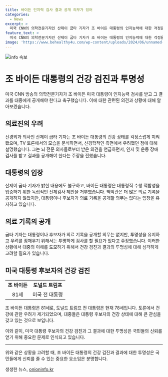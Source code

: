 ```yaml
---
title: 바이든 인지력 검사 결과 공개 의무가 있어
categories:
  - News
excerpt: >
  미국 CNN의 의학전문기자인 산제이 굽타 기자가 조 바이든 대통령의 인지능력에 대한 걱정을 표명하며, 대중에게 검사 결과를 공개해야 한다고 촉구했습니다. 굽타 기자는 바이든 대통령의 TV 토론 모습을 바탕으로 신경학적 관점에서의 우려를 제기하고, 뇌 전문 의사들의 의견을 언급했습니다. 이에 대해 바이든 대통령은 백악관을 통해 추가 의료 기록 공개를 거부하고, 대통령직 수행 적합성을 입증하기 위한 검사 제안을 거부했습니다.
feature_text: >
  미국 CNN의 의학전문기자인 산제이 굽타 기자가 조 바이든 대통령의 인지능력에 대한 걱정을 표명하며, 대중에게 검사 결과를 공개해야 한다고 촉구했습니다. 굽타 기자는 바이든 대통령의 TV 토론 모습을 바탕으로 신경학적 관점에서의 우려를 제기하고, 뇌 전문 의사들의 의견을 언급했습니다. 이에 대해 바이든 대통령은 백악관을 통해 추가 의료 기록 공개를 거부하고, 대통령직 수행 적합성을 입증하기 위한 검사 제안을 거부했습니다.
image: 'https://www.behealthy4u.com/wp-content/uploads/2024/06/unnamed-file.png'
---
```


<p><img src="https://www.behealthy4u.com/wp-content/uploads/2024/06/unnamed-file.png" alt="info 속보" /></p>

<h1>조 바이든 대통령의 건강 검진과 투명성</h1>

<p data-ke-size="size16">미국 CNN 방송의 의학전문기자가 조 바이든 미국 대통령이 인지능력 검사를 받고 그 결과를 대중에게 공개해야 한다고 촉구했습니다. 이에 대한 관련된 의견과 상황에 대해 알아보겠습니다.</p>

<h2 data-ke-size="size26">의료진의 우려</h2>

<p data-ke-size="size16">신경외과 의사인 산제이 굽타 기자는 조 바이든 대통령의 건강 상태를 걱정스럽게 지켜봤으며, TV 토론에서의 모습을 분석하면서, 신경학적인 측면에서 우려했던 점에 대해 설명했습니다. 그는 뇌 전문 의사들로부터 받은 의견을 언급하면서, 인지 및 운동 장애 검사를 받고 결과를 공개해야 한다는 주장을 전했습니다.</p>

<h2 data-ke-size="size26">대통령의 입장</h2>

<p data-ke-size="size16">산제이 굽타 기자가 밝힌 내용에도 불구하고, 바이든 대통령은 대통령직 수행 적합성을 입증하기 위한 독립적인 신체검사 제안을 거부했습니다. 백악관은 더 많은 의료 기록을 공개하지 않았지만, 대통령이나 후보자가 의료 기록을 공개할 의무는 없다는 입장을 유지하고 있습니다.</p>

<h2 data-ke-size="size26">의료 기록의 공개</h2>

<p data-ke-size="size16">굽타 기자는 대통령이나 후보자가 의료 기록을 공개할 의무는 없지만, 투명성을 유지하고 우려를 잠재우기 위해서는 투명하게 검사를 할 필요가 있다고 주장했습니다. 이러한 상황에서 대중의 이해를 도모하기 위해서 건강 검진과 결과의 투명성에 대해 심각하게 고려할 필요가 있습니다.</p>

<h2 data-ke-size="size26">미국 대통령 후보자의 건강 검진</h2>

<table>
<tbody>
<tr>
<td style="text-align: center; height: 17px;"><b>조 바이든</b></td>
<td style="text-align: center; height: 17px;"><b>도널드 트럼프</b></td>
</tr>
<tr>
<td style="text-align: center; height: 17px;">81세</td>
<td style="text-align: center; height: 17px;">미국 전 대통령</td>
</tr>
</tbody>
</table>

<p data-ke-size="size16">조 바이든 대통령은 81세로, 도널드 트럼프 전 대통령은 현재 78세입니다. 토론에서 건강에 관한 우려가 제기되었으며, 대중들은 대통령 후보자의 건강 상태에 대해 큰 관심을 갖고 있는 것으로 보입니다.</p>

<p>이와 같이, 미국 대통령 후보자의 건강 검진과 그 결과에 대한 투명성은 국민들의 신뢰를 얻기 위해 중요한 문제로 인식되고 있습니다.</p>

<hr>

<p data-ke-size="size16">위와 같은 상황을 고려할 때, 조 바이든 대통령의 건강 검진과 결과에 대한 투명성은 국민들에게 신뢰를 줄 수 있는 중요한 요소임은 분명합니다.</p>
생생한 뉴스, <a href="https://onioninfo.kr" rel="dofollow">onioninfo.kr</a>


